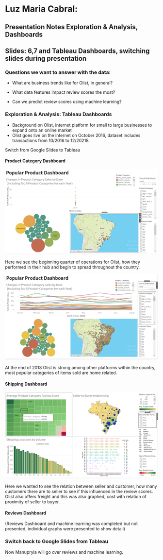 # Luz Maria Cabral:


## Presentation Notes Exploration & Analysis, Dashboards 


## Slides: 6,7 and Tableau Dashboards, switching slides during presentation


### Questions we want to answer with the data:


* What are business trends like for Olist, in general?


* What data features impact review scores the most?


* Can we predict review scores using machine learning?


### Exploration & Analysis: Tableau Dashboards

* Background on Olist, internet platform for small to large businesses to expand onto an online market
* Olist goes live on the internet on October 2016, dataset includes transactions from 10/2016 to 12/20218.


Switch from Google Slides to Tableau 


#### Product Category Dashboard
![Tableau Dashboard1](Dashboard/Presentation_slide1.png)

Here we see the beginning quarter of operations for Olist, how they performed in their hub and begin to spread throughout the country.

![Tableau Dashboard1](Dashboard/Presentation_slide2.png)

At the end of 2018 Olist is strong among other platforms within the country, most popular categories of items sold are home related.

#### Shipping Dashboard
![Tableau Dashboard1](Dashboard/Presentation_slide3.png)

Here we wanted to see the relation between seller and customer, how many customers there are to seller to see if this influenced in the review scores. Olist also offers freight and this was also graphed, cost with relation of proximity of seller to buyer. 

#### Reviews Dashboard
 (Reviews Dashboard and machine learning was completed but not presented, individual graphs were presented to show detail)

### Switch back to Google Slides from Tableau

Now Manupryia will go over reviews and machine learning.
